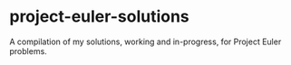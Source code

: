 # project-euler-solutions
A compilation of my solutions, working and in-progress, for Project Euler problems.
